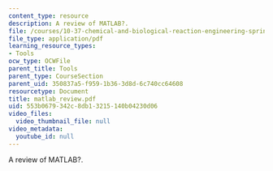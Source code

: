 ```yaml
---
content_type: resource
description: A review of MATLAB?.
file: /courses/10-37-chemical-and-biological-reaction-engineering-spring-2007/553b0679342c8db13215140b04230d06_matlab_review.pdf
file_type: application/pdf
learning_resource_types:
- Tools
ocw_type: OCWFile
parent_title: Tools
parent_type: CourseSection
parent_uid: 350837a5-f959-1b36-3d8d-6c740cc64608
resourcetype: Document
title: matlab_review.pdf
uid: 553b0679-342c-8db1-3215-140b04230d06
video_files:
  video_thumbnail_file: null
video_metadata:
  youtube_id: null
---
```

A review of MATLAB?.

